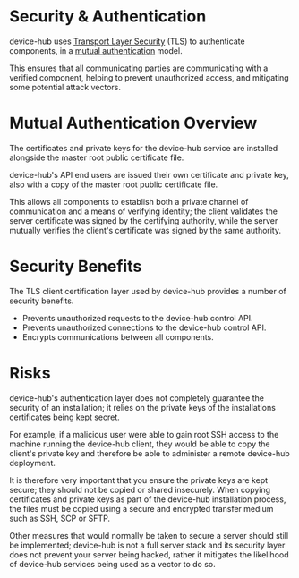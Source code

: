 Security & Authentication
=========================

device-hub uses [Transport Layer Security](https://en.wikipedia.org/wiki/Transport_Layer_Security>) (TLS) to authenticate components, in a [mutual authentication](https://en.wikipedia.org/wiki/Mutual_authentication) model.

This ensures that all communicating parties are communicating with a verified component, helping to prevent unauthorized access, and mitigating some potential attack vectors.

Mutual Authentication Overview
==============================

The certificates and private keys for the device-hub service are installed alongside the master root public certificate file.

device-hub's API end users are issued their own certificate and private key, also with a copy of the master root public certificate file.

This allows all components to establish both a private channel of communication and a means of verifying identity; the client validates the server certificate was signed by the certifying authority, while the server mutually verifies the client's certificate was signed by the same authority.

Security Benefits
=================

The TLS client certification layer used by device-hub provides a number of security benefits.

- Prevents unauthorized requests to the device-hub control API.
- Prevents unauthorized connections to the device-hub control API.
- Encrypts communications between all components.

Risks
=====

device-hub's authentication layer does not completely guarantee the security of an installation; it relies on the private keys of the installations certificates being kept secret.

For example, if a malicious user were able to gain root SSH access to the machine running the device-hub client, they would be able to copy the client's private key and therefore be able to administer a remote device-hub deployment.

It is therefore very important that you ensure the private keys are kept secure; they should not be copied or shared insecurely.
When copying certificates and private keys as part of the device-hub installation process, the files must be copied using a secure and encrypted transfer medium such as SSH, SCP or SFTP.

Other measures that would normally be taken to secure a server should still be implemented; device-hub is not a full server stack and its security layer does not prevent your server being hacked, rather it mitigates the likelihood of device-hub services being used as a vector to do so.
